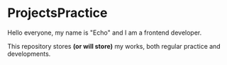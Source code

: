# ProjectsPractice

Hello everyone, my name is "Echo" and I am a frontend developer.

This repository stores **(or will store)** my works, both regular practice and developments.
